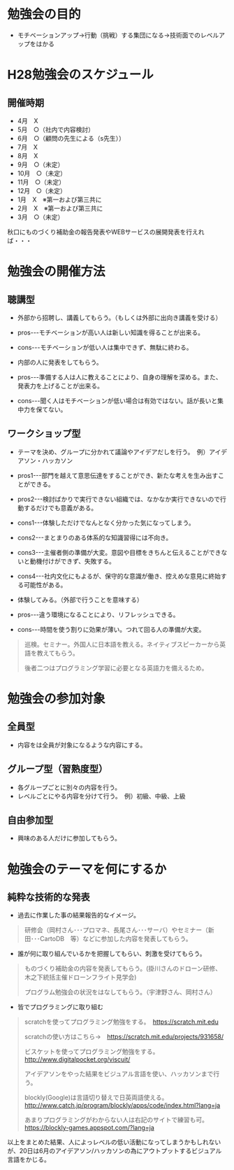# 勉強会の目的
* モチベーションアップ→行動（挑戦）する集団になる→技術面でのレベルアップをはかる

# H28勉強会のスケジュール

## 開催時期
* 4月　X
* 5月　○（社内で内容検討）
* 6月　○（顧問の先生による（s先生））
* 7月　X
* 8月　X
* 9月　○（未定）
* 10月　○（未定）
* 11月　○（未定）
* 12月　○（未定）
* 1月　X　※第一および第三共に
* 2月　X　※第一および第三共に
* 3月　○（未定）

秋口にものづくり補助金の報告発表やWEBサービスの展開発表を行えれば・・・

# 勉強会の開催方法

## 聴講型
* 外部から招聘し、講義してもらう。（もしくは外部に出向き講義を受ける）
 * pros---モチベーションが高い人は新しい知識を得ることが出来る。
 * cons---モチベーションが低い人は集中できず、無駄に終わる。

* 内部の人に発表をしてもらう。
 * pros---準備する人は人に教えることにより、自身の理解を深める。また、発表力を上げることが出来る。
 * cons---聞く人はモチベーションが低い場合は有効ではない。話が長いと集中力を保てない。

## ワークショップ型
* テーマを決め、グループに分かれて議論やアイデアだしを行う。　例）アイデアソン・ハッカソン
 * pros1---部門を越えて意思伝達をすることができ、新たな考えを生み出すことができる。
 * pros2---検討ばかりで実行できない組織では、なかなか実行できないので行動するだけでも意義がある。
 * cons1---体験しただけでなんとなく分かった気になってしまう。
 * cons2---まとまりのある体系的な知識習得には不向き。
 * cons3---主催者側の準備が大変。意図や目標をきちんと伝えることができないと動機付けができず、失敗する。
 * cons4---社内文化にもよるが、保守的な意識が働き、控えめな意見に終始する可能性がある。

* 体験してみる。（外部で行うことを意味する）
 * pros---違う環境になることにより、リフレッシュできる。
 * cons---時間を使う割りに効果が薄い。つれて回る人の準備が大変。

  > 巡検。セミナー。外国人に日本語を教える。ネイティブスピーカーから英語を教えてもらう。
  >
  > 後者二つはプログラミング学習に必要となる英語力を備えるため。

# 勉強会の参加対象

## 全員型
* 内容をは全員が対象になるような内容にする。

## グループ型（習熟度型）
* 各グループごとに別々の内容を行う。
* レベルごとにやる内容を分けて行う。　例）初級、中級、上級

## 自由参加型
* 興味のある人だけに参加してもらう。

# 勉強会のテーマを何にするか

## 純粋な技術的な発表
- 過去に作業した事の結果報告的なイメージ。

 > 研修会（岡村さん･･･プロマネ、長尾さん･･･サーバ）やセミナー（新田･･･CartoDB　等）などに参加した内容を発表してもらう。

- 誰が何に取り組んでいるかを把握してもらい、刺激を受けてもらう。

 > ものづくり補助金の内容を発表してもらう。(掛川さんのドローン研修、木之下統括主催ドローンフライト見学会)
 >
 > プログラム勉強会の状況をはなしてもらう。（宇津野さん、岡村さん）

- 皆でプログラミングに取り組む

 > scratchを使ってプログラミング勉強をする。　https://scratch.mit.edu
 >
 > scratchの使い方はこちら→　https://scratch.mit.edu/projects/931658/
 >
 > ビスケットを使ってプログラミング勉強をする。　http://www.digitalpocket.org/viscuit/
 >
 > アイデアソンをやった結果をビジュアル言語を使い、ハッカソンまで行う。
 >
 > blockly(Google)は言語切り替えで日英両語使える。　http://www.catch.jp/program/blockly/apps/code/index.html?lang=ja
 >
 > あまりプログラミングがわからない人は右記のサイトで練習も可。　https://blockly-games.appspot.com/?lang=ja
 >

以上をまとめた結果、人によっレベルの低い活動になってしまうかもしれないが、20日は6月のアイデアソン/ハッカソンの為にアウトプットするビジュアル言語をかじる。
